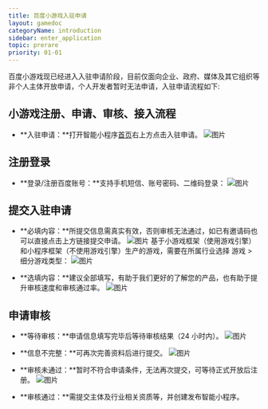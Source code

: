```yaml
---
title: 百度小游戏入驻申请
layout: gamedoc
categoryName: introduction
sidebar: enter_application
topic: prerare
priority: 01-01
---
```


百度小游戏现已经进入入驻申请阶段，目前仅面向企业、政府、媒体及其它组织等非个人主体开放申请，个人开发者暂时无法申请，入驻申请流程如下:

## 小游戏注册、申请、审核、接入流程
- **入驻申请：**打开智能小程序[首页](https://smartprogram.baidu.com/developer/index.html)右上方点击入驻申请。
 ![图片](/img/introduction/enter/apply01.png)

## 注册登录
- **登录/注册百度账号：**支持手机短信、账号密码、二维码登录：
 ![图片](/img/introduction/enter/apply02.png)

## 提交入驻申请
- **必填内容：**所提交信息需真实有效，否则审核无法通过，如已有邀请码也可以直接点击上方链接提交申请。
 ![图片](/img/introduction/enter/apply03.png)
 基于小游戏框架（使用游戏引擎）和小程序框架（不使用游戏引擎）生产的游戏，需要在所属行业选择 游戏 > 细分游戏类型：
 ![图片](/img/introduction/enter/newadd07.png)

- **选填内容：**建议全部填写，有助于我们更好的了解您的产品，也有助于提升审核速度和审核通过率。
 ![图片](/img/introduction/enter/apply04.png)

## 申请审核
- **等待审核：**申请信息填写完毕后等待审核结果（24 小时内）。
 ![图片](/img/introduction/enter/apply05.png)

- **信息不完整：**可再次完善资料后进行提交。
 ![图片](/img/introduction/enter/apply06.png)

- **审核未通过：**暂时不符合申请条件，无法再次提交，可等待正式开放后注册。
 ![图片](/img/introduction/enter/apply07.png)

- **审核通过：**需提交主体及行业相关资质等，并创建发布智能小程序。